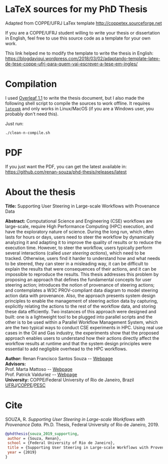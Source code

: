 # LaTeX sources for my PhD Thesis

Adapted from COPPE/UFRJ LaTex template http://coppetex.sourceforge.net 

If you are a COPPE/UFRJ student willing to write your thesis or dissertation in English, feel free to use this source code as a template for your own work.

This link helped me to modify the template to write the thesis in English:
https://blogdaviqui.wordpress.com/2018/03/02/adaptando-template-latex-de-tese-coppe-ufrj-para-quem-vai-escrever-a-tese-em-ingles/


# Compilation

I used [Overleaf 1.1](https://www.overleaf.com/) to write the thesis document, but I also made the following shell script to compile the sources to work offline. It requires [`latexmk`](https://ctan.org/pkg/latexmk?lang=en) and only works in Linux/MacOS (if you are a Windows user, you probably don't need this).

Just run:
```shell
./clean-n-compile.sh
```

# PDF

If you just want the PDF, you can get the latest available in: https://github.com/renan-souza/phd-thesis/releases/latest

# About the thesis

**Title:** Supporting User Steering in Large-scale Workflows with Provenance Data

**Abstract:**
Computational Science and Engineering (CSE) workflows are large-scale, require High Performance Computing (HPC) execution, and have the exploratory nature of science.
During the long run, which often lasts for hours or days, users need to steer the workflow by dynamically analyzing it and adapting it to improve the quality of results or to reduce the execution time. 
However, to steer the workflow, users typically perform several interactions (called *user steering actions*), which need to be tracked.
Otherwise, users find it harder to understand how and what needs to be steered, they can steer in a misleading way, it can be difficult to explain the results that were consequences of their actions, and it can be impossible to reproduce the results.
This thesis addresses this problem by proposing an approach that defines the fundamental concepts for user steering action; introduces the notion of provenance of steering actions; and contemplates a W3C PROV-compliant data diagram to model steering action data with provenance.
Also, the approach presents system design principles to enable the management of steering action data by capturing, explicitly relating the actions to the rest of the workflow data, and storing these data efficiently.
Two instances of this approach were designed and built: one is a lightweight tool to be plugged into parallel scripts and the other is to be used within a Parallel Workflow Management System, which are the two typical ways to conduct CSE experiments in HPC.
Using real use cases in the Oil and Gas industry, the experiments show that the proposed approach enables users to understand how their actions directly affect the workflow results at runtime and that the system design principles were essential to add 
negligible overhead to the HPC workflows.

**Author:** Renan Francisco Santos Souza -- [Webpage](https://renan-souza.github.io/) <br/>
**Advisors:**  <br/>
Prof. Marta Mattoso -- [Webpage](https://www.cos.ufrj.br/~marta/) <br/>
Prof. Patrick Valduriez -- [Webpage](http://www-sop.inria.fr/members/Patrick.Valduriez/)  <br/>
**University:** COPPE/Federal University of Rio de Janeiro, Brazil   [UFRJ](https://ufrj.br/)/[COPPE](http://www.coppe.ufrj.br/)/[PESC](https://www.cos.ufrj.br)   <br/>


# Cite

SOUZA, R. *Supporting User Steering in Large-scale Workflows with Provenance Data.* Ph.D. Thesis, Federal University of Rio de Janeiro, 2019.
```bibtex
@phdthesis{souza_2019_supporting,
 author = {Souza, Renan},
 school = {Federal University of Rio de Janeiro},
 title = {Supporting User Steering in Large-scale Workflows with Provenance Data},
 year = {2019}
}
```

